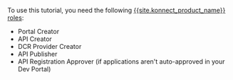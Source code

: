 To use this tutorial, you need the following [{{site.konnect_product_name}} roles](/konnect-platform/teams-and-roles/):
* Portal Creator
* API Creator
* DCR Provider Creator
* API Publisher
* API Registration Approver (if applications aren't auto-approved in your Dev Portal)